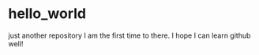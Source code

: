 # hello_world
just another repository
I am the first time to there.
I hope I can learn github well!
